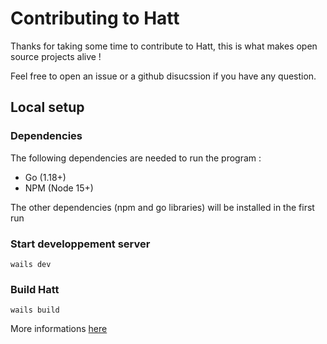 # Contributing to Hatt

Thanks for taking some time to contribute to Hatt, this is what makes open source projects alive !

Feel free to open an issue or a github disucssion if you have any question.


## Local setup

### Dependencies 

The following dependencies are needed to run the program :

- Go (1.18+)
- NPM (Node 15+)

The other dependencies (npm and go libraries) will be installed in the first run

### Start developpement server

```
wails dev
```

### Build Hatt

```
wails build
```

More informations [here](https://wails.io/docs/reference/cli#build)